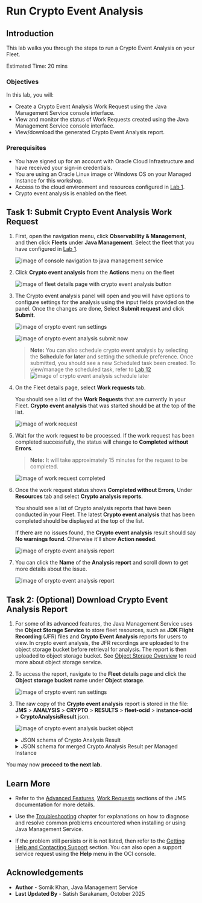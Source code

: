 # Run Crypto Event Analysis

## Introduction

This lab walks you through the steps to run a Crypto Event Analysis on your Fleet.

Estimated Time: 20 mins

### Objectives

In this lab, you will:

* Create a Crypto Event Analysis Work Request using the Java Management Service console interface.
* View and monitor the status of Work Requests created using the Java Management Service console interface.
* View/download the generated Crypto Event Analysis report.

### Prerequisites

* You have signed up for an account with Oracle Cloud Infrastructure and have received your sign-in credentials.
* You are using an Oracle Linux image or Windows OS on your Managed Instance for this workshop.
* Access to the cloud environment and resources configured in [Lab 1](?lab=set-up-and-enable-advanced-features-on-java-management-service).
* Crypto event analysis is enabled on the fleet.

## Task 1: Submit Crypto Event Analysis Work Request

1. First, open the navigation menu, click **Observability & Management**, and then click **Fleets** under **Java Management**. Select the fleet that you have configured in [Lab 1](?lab=set-up-and-enable-advanced-features-on-java-management-service).

    ![image of console navigation to java management service](images/console-navigation-jms.png)

2. Click **Crypto event analysis** from the **Actions** menu on the fleet

    ![image of fleet details page with crypto event analysis button](images/fleet-crypto-button.png)

3. The Crypto event analysis panel will open and you will have options to configure settings for the analysis using the input fields provided on the panel. Once the changes are done, Select **Submit request** and click **Submit**.

    ![image of crypto event run settings](images/crypto-event-analysis-update-parameters.png)

    ![image of crypto event analysis submit now](images/crypto-event-analysis-submit-now.png)

    > **Note:** You can also schedule crypto event analysis by selecting the **Schedule for later** and setting the schedule preference. Once submitted, you should see a new Scheduled task been created. To view/manage the scheduled task, refer to [Lab 12](?lab=view-and-manage-scheduled-tasks)
    > ![image of crypto event analysis schedule later](images/crypto-event-analysis-schedule-later.png)

4. On the Fleet details page, select **Work requests** tab.

    You should see a list of the **Work Requests** that are currently in your Fleet. **Crypto event analysis** that was started should be at the top of the list.

    ![image of work request](images/crypto-work-request-started.png)

5. Wait for the work request to be processed. If the work request has been completed successfully, the status will change to **Completed without Errors**.

    > **Note:** It will take approximately 15 minutes for the request to be completed.

    ![image of work request completed](images/crypto-work-request-completed.png)

6. Once the work request status shows **Completed without Errors**, Under **Resources** tab and select **Crypto analysis reports**.

    You should see a list of Crypto analysis reports that have been conducted in your Fleet. The latest **Crypto event analysis** that has been completed should be displayed at the top of the list.

    If there are no issues found, the **Crypto event analysis** result should say **No warnings found**. Otherwise it'll show **Action needed**.

    ![image of crypto event analysis report](images/crypto-result-final1.png)

7. You can click the **Name** of the **Analysis report** and scroll down to get more details about the issue.

    ![image of crypto event analysis report](images/crypto-result-final-details.png)

## Task 2: (Optional) Download Crypto Event Analysis Report

1. For some of its advanced features, the Java Management Service uses the **Object Storage Service** to store fleet resources, such as **JDK Flight Recording** (JFR) files and **Crypto Event Analysis** reports for users to view.
   In crypto event analysis, the JFR recordings are uploaded to the object storage bucket before retrieval for analysis. The report is then uploaded to object storage bucket.
   See [Object Storage Overview]( https://docs.oracle.com/en-us/iaas/Content/Object/Concepts/objectstorageoverview.htm) to read more about object storage service.

2. To access the report, navigate to the **Fleet** details page and click the **Object storage bucket** name under **Object storage**.

    ![image of crypto event run settings](images/fleet-bucket-link.png)

3. The raw copy of the **Crypto event analysis** report is stored in the file: **JMS** > **ANALYSIS** > **CRYPTO** > **RESULTS** > **fleet-ocid** > **instance-ocid** > **CryptoAnalysisResult** json.

    ![image of crypto event analysis bucket object](images/crypto-result-download.png)

    <details>
      <summary>JSON schema of Crypto Analysis Result</summary>

      ```javascript
      {
        timeAnalyzed: date-time,
        cryptoRoadmapVersion: string,
        jvmVendor: string,
        jvmVersion: string,
        jvmDistribution: string,
        applicationName: string,
        applicationCommand: string,
        events: [
          {
            eventType: string,
            occurrences: int32,
            fields: [
              {
                key: string,
                value: string
              }
            ],
            findings: [
              {
                detectorName: string,
                detectorCategory: string,
                severity: string,
                detailsLink: url
              }
            ]
          }
        ]
      }
      ```
    </details>

    <details>
      <summary>JSON schema for merged Crypto Analysis Result per Managed Instance</summary>

      ```javascript
      {
        timeAnalyzed: date-time,
        cryptoRoadmapVersion: string,
        managedInstanceOcid: OCID,
        managedInstanceName: string,
        applications: [{
          name: string,
          command: string,
          events: [{
            eventType: string,
            occurrences: int32,
            fields: [{
              key: string,
              value: string
            }],
            findings: [{
              detectorName: string,
              detectorCategory: string,
              severity: string,
              detailsLink: url
            }]
          }]
        }]
      }
      ```
    </details>

You may now **proceed to the next lab.**

## Learn More

* Refer to the [Advanced Features](https://docs.oracle.com/en-us/iaas/jms/doc/advanced-features.html), [Work Requests](https://docs.oracle.com/en-us/iaas/jms/doc/using-java-management-service.html#GUID-77AEEBC0-93A5-4E99-96D6-BEE0FEE4539F) sections of the JMS documentation for more details.

* Use the [Troubleshooting](https://docs.oracle.com/en-us/iaas/jms/doc/troubleshooting.html#GUID-2D613C72-10F3-4905-A306-4F2673FB1CD3) chapter for explanations on how to diagnose and resolve common problems encountered when installing or using Java Management Service.

* If the problem still persists or it is not listed, then refer to the [Getting Help and Contacting Support](https://docs.oracle.com/en-us/iaas/Content/GSG/Tasks/contactingsupport.htm) section. You can also open a support service request using the **Help** menu in the OCI console.

## Acknowledgements

* **Author** - Somik Khan, Java Management Service
* **Last Updated By** - Satish Sarakanam, October 2025
